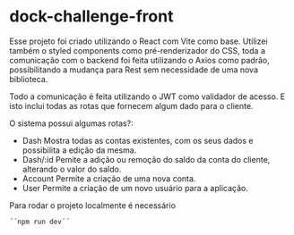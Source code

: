 # dock-challenge-front

Esse projeto foi criado utilizando o React com Vite como base. Utilizei também o styled components como pré-renderizador do CSS, toda a comunicação com o backend foi feita utilizando o Axios como padrão, possibilitando a mudança para Rest sem necessidade de uma nova biblioteca.

Todo a comunicação é feita utilizando o JWT como validador de acesso. E isto inclui todas as rotas que fornecem algum dado para o cliente.

O sistema possui algumas rotas?:

- Dash
  Mostra todas as contas existentes, com os seus dados e possibilita a edição da mesma.
- Dash/:id
  Pemite a adição ou remoção do saldo da conta do cliente, alterando o valor do saldo.
- Account
  Permite a criação de uma nova conta.
- User
  Permite a criação de um novo usuário para a aplicação.

Para rodar o projeto localmente é necessário

    ´´npm run dev´´
